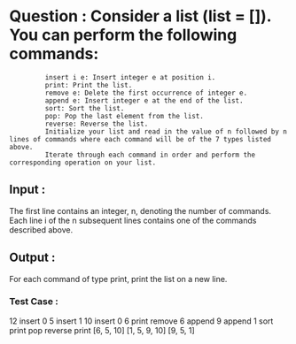 # Question : Consider a list (list = []). You can perform the following commands:
             insert i e: Insert integer e at position i.
             print: Print the list.
             remove e: Delete the first occurrence of integer e.
             append e: Insert integer e at the end of the list.
             sort: Sort the list.
             pop: Pop the last element from the list.
             reverse: Reverse the list.
             Initialize your list and read in the value of n followed by n lines of commands where each command will be of the 7 types listed above. 
             Iterate through each command in order and perform the corresponding operation on your list.
             
## Input : 
The first line contains an integer, n, denoting the number of commands.
Each line i of the n subsequent lines contains one of the commands described above. 

## Output : 
For each command of type print, print the list on a new line.

### Test Case : 
12
insert 0 5
insert 1 10
insert 0 6
print
remove 6
append 9
append 1
sort
print
pop
reverse
print
[6, 5, 10]
[1, 5, 9, 10]
[9, 5, 1]
